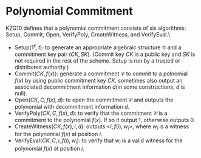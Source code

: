 # Polynomial Commitment

KZG10 defines that a polynomial commitment consists of six algorithms: Setup, Commit, Open, VerifyPoly, CreateWitness, and VerifyEval.\
- Setup($1^{\kappa}, t$): to generate an appropriate algebraic structure $\mathcal{G}$ and a commitment key pair $(CK, SK)$. (Commit key $CK$ is a public key and $SK$ is not required in the rest of the scheme. Setup is run by a trusted or distributed authority.)
- Commit($CK,f(x)$): generate a commitment $\mathcal{C}$ to commit to a polnomial $f(x)$ by using public commitment key $CK$. sometimes also output an associated decommitment information $d$(in some constructions, $d$ is null).
- Open($CK, C, f(x), d$): to open the commitment $\mathcal{C}$ and outputs the polynomial with decommitment information $d$.
- VerifyPoly($CK, C, f(x), d$): to verify that the commitment $\mathcal{C}$ is a commitment to the polynomial $f(x)$. If so it output 1, otherwise outputs 0.
- CreateWitness($CK, f(x), i, d$): outputs <$i, f(i), w_i$>, where $w_i$ is a witness for the polynomial $f(x)$ at position $i$.
- VerifyEval($CK, C, i, f(i), w_i$): to verify that $w_i$ is a valid witness for the polynomial $f(x)$ at position $i$.